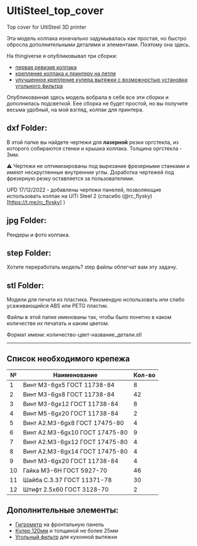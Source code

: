 # UltiSteel_top_cover
Top cover for UltiSteel 3D printer

Эта модель колпака изначально задумывалась как простая, но быстро обросла дополнительными деталями и элементами. Поэтому она здесь.

На thingiverse я опубликовывал три сборки:
* [первая ревизия колпака](https://www.thingiverse.com/thing:4565826)
* [крепление колпака к принтеру на петле](https://www.thingiverse.com/thing:4672444)
* [улучшенное крепление кулера вытяжки с возможностью установки угольного фильтра](https://www.thingiverse.com/thing:4717678)

Опубликованная здесь модель вобрала в себя все эти сборки и дополнилась подсветкой. Еее сборка не будет простой, но вы получите весьма удобный, на мой взгляд, колпак для принтера.

## **dxf Folder:**

В этой папке вы найдете чертежи для **лазерной** резки оргстекла, из которого собираются стенки и крышка колпака. Толщина оргстекла - 3мм.

:warning: Чертежи не оптимизированы под вырезание фрезерными станками и имеют нескругленные внутренние углы. Доработка чертежей под фрезерную резку оставляется за пользователями.​

UPD 17/12/2022 - добавлены чертежи панелей, позволяющие использовать колпак на UlTi Steel 2 (спасибо (@rc_flysky)[https://t.me/rc_flysky] )

## **jpg Folder:**

Рендеры и фото колпака.

## **step Folder:**

Хотите переработать модель? step файлы облегчат вам эту задачу.

## **stl Folder:**

Модели для печати из пластика. Рекомендую использовать или слабо усаживающийся ABS или PETG пластик. 

Файлы в этой папке именованы так, чтобы было понятно в каком количестве их печатать и каким цветом.

Формат имени: количество-цвет-название_детали.stl

------

## Список необходимого крепежа

| №    | Наименование                    | Кол-во |
| ---- | ------------------------------- | ------ |
| 1    | Винт  М3-6gx5 ГОСТ 11738-84     | 8      |
| 2    | Винт  М3-6gx8 ГОСТ 11738-84     | 42     |
| 3    | Винт  М3-6gx12 ГОСТ 11738-84    | 8      |
| 4    | Винт  М5-6gx20 ГОСТ 11738-84    | 2      |
| 5    | Винт  А2.М3-6gx8 ГОСТ 17475-80  | 4      |
| 6    | Винт  А2.М3-6gx10 ГОСТ 17475-80 | 9      |
| 7    | Винт  А2.М3-6gx12 ГОСТ 17475-80 | 4      |
| 8    | Винт  А2.М3-6gx14 ГОСТ 17475-80 | 4      |
| 9    | Винт  М3-6gx20 ГОСТ 11738-84    | 4      |
| 10   | Гайка  М3-6H ГОСТ 5927-70       | 46     |
| 11   | Шайба  C.3.37 ГОСТ 11371-78     | 30     |
| 12   | Штифт  2.5x60 ГОСТ 3128-70      | 2      |

## Дополнительные элементы:

- [Гигрометр](https://aliexpress.ru/item/32936762466.html) на фронтальную панель
- [Кулер 120мм](https://market.yandex.ru/catalog--kulery-i-sistemy-okhlazhdeniia/55321/list?cpa=0&hid=818965&glfilter=17739101%3A17739105&glfilter=4876749%3A12109487&glfilter=4876767%3A12109503&onstock=1&local-offers-first=0) и толщиной не более 25мм
- [Угольный фильтр](https://leroymerlin.ru/product/filtr-dlya-vytyazhki-ecolux-ea-2-90004929/) для кухонной вытяжки